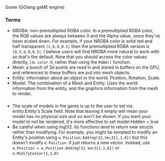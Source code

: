 Gome (GOlang gaME engine)

### Terms
 * NRGBA: non-premultiplied RGBA color. In a premultiplied RGBA color, the RGB values are always between 0 and the 
 Alpha value, since they've been scaled down. For example, if your NRGBA color is solid red and half transparent 
 ```[1,0,0,0.5]```  then the premultiplied RGBA version is ```[0.5,0,0,0.5]```. I believe users will find NRGBA more 
 natural to work with so that's the default. Note that you should access the color values directly, i.e. `color.R`, 
 rather than using the `RGBA()` function.
 * Mesh: a bunch of 3d points are read in and stored in buffers on the GPU, and references to these buffers are put
 into mesh objects.
 * Entity: information about an object in the world. Position, Rotation, Scale. 
 * Model: The combination of a Mesh and Entity. Uses the world information from the entity, and the graphics information
 from the mesh to render.
 
###
 * The scale of models in the game is up to the user to set via entity.Entity's Scale field. Note that leaving it empty
 will mean your model has no physical size and so won't be shown. If you want your model to not be rendered, it's 
 more effective to set model.Hidden = true
 * Be careful when using mgl32. Its functions tend to return new structs rather than modifying. For example, you might
 be tempted to modify an Entity's position using ```e.Position.Add(mgl32.Vec3{1,1,0})``` but this doesn't modify 
 ```e.Position```. It just returns a new vector. Instead, use ```e.Position = e.Position.Add(mgl32.Vec3{1,1,0})```
  or ```e.ModifyCenter(1,1,0)```